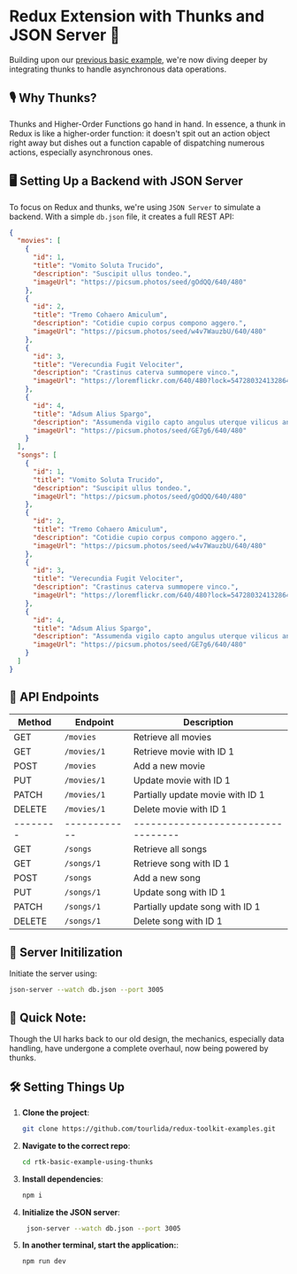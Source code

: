 # Redux Extension with Thunks and JSON Server 🚀

Building upon our [previous basic example](https://medium.com/@tourlidavagia/mastering-redux-toolkit-part-1-of-3-from-basics-to-rtk-query-dec06d4f8cd2), we're now diving deeper by integrating thunks to handle asynchronous data operations.

## 🎙 Why Thunks?
Thunks and Higher-Order Functions go hand in hand. In essence, a thunk in Redux is like a higher-order function: it doesn't spit out an action object right away but dishes out a function capable of dispatching numerous actions, especially asynchronous ones.

## 🖥 Setting Up a Backend with JSON Server
To focus on Redux and thunks, we're using `JSON Server` to simulate a backend. With a simple `db.json` file, it creates a full REST API:

```json
{
  "movies": [
    {
      "id": 1,
      "title": "Vomito Soluta Trucido",
      "description": "Suscipit ullus tondeo.",
      "imageUrl": "https://picsum.photos/seed/gOdQQ/640/480"
    },
    {
      "id": 2,
      "title": "Tremo Cohaero Amiculum",
      "description": "Cotidie cupio corpus compono aggero.",
      "imageUrl": "https://picsum.photos/seed/w4v7WauzbU/640/480"
    },
    {
      "id": 3,
      "title": "Verecundia Fugit Velociter",
      "description": "Crastinus caterva summopere vinco.",
      "imageUrl": "https://loremflickr.com/640/480?lock=5472803241328640"
    },
    {
      "id": 4,
      "title": "Adsum Alius Spargo",
      "description": "Assumenda vigilo capto angulus uterque vilicus ante aegrotatio demonstro porro.",
      "imageUrl": "https://picsum.photos/seed/GE7g6/640/480"
    }
  ],
  "songs": [
    {
      "id": 1,
      "title": "Vomito Soluta Trucido",
      "description": "Suscipit ullus tondeo.",
      "imageUrl": "https://picsum.photos/seed/gOdQQ/640/480"
    },
    {
      "id": 2,
      "title": "Tremo Cohaero Amiculum",
      "description": "Cotidie cupio corpus compono aggero.",
      "imageUrl": "https://picsum.photos/seed/w4v7WauzbU/640/480"
    },
    {
      "id": 3,
      "title": "Verecundia Fugit Velociter",
      "description": "Crastinus caterva summopere vinco.",
      "imageUrl": "https://loremflickr.com/640/480?lock=5472803241328640"
    },
    {
      "id": 4,
      "title": "Adsum Alius Spargo",
      "description": "Assumenda vigilo capto angulus uterque vilicus ante aegrotatio demonstro porro.",
      "imageUrl": "https://picsum.photos/seed/GE7g6/640/480"
    }
  ]
}
```

## 🔗 API Endpoints

| Method | Endpoint   | Description                      |
|--------|------------|----------------------------------|
| GET    | `/movies`  | Retrieve all movies              |
| GET    | `/movies/1`| Retrieve movie with ID 1         |
| POST   | `/movies`  | Add a new movie                  |
| PUT    | `/movies/1`| Update movie with ID 1           |
| PATCH  | `/movies/1`| Partially update movie with ID 1 |
| DELETE | `/movies/1`| Delete movie with ID 1           |
|--------|------------|----------------------------------|
| GET    | `/songs`   | Retrieve all songs               |
| GET    | `/songs/1` | Retrieve song with ID 1          |
| POST   | `/songs`   | Add a new song                   |
| PUT    | `/songs/1` | Update song with ID 1            |
| PATCH  | `/songs/1` | Partially update song with ID 1  |
| DELETE | `/songs/1` | Delete song with ID 1            |

## 🚀 Server Initilization
Initiate the server using:

```bash
json-server --watch db.json --port 3005
```
## 📝 Quick Note:
Though the UI harks back to our old design, the mechanics, especially data handling, have undergone a complete overhaul, now being powered by thunks.

## 🛠 Setting Things Up

1. **Clone the project**:

   ```bash
   git clone https://github.com/tourlida/redux-toolkit-examples.git
   ```
2. **Navigate to the correct repo**:

   ```bash
   cd rtk-basic-example-using-thunks
   ```

3. **Install dependencies**:

   ```bash
   npm i
   ```
4. **Initialize the JSON server**:

   ```bash
    json-server --watch db.json --port 3005
   ```
5. **In another terminal, start the application:**:

   ```bash
   npm run dev
   ```